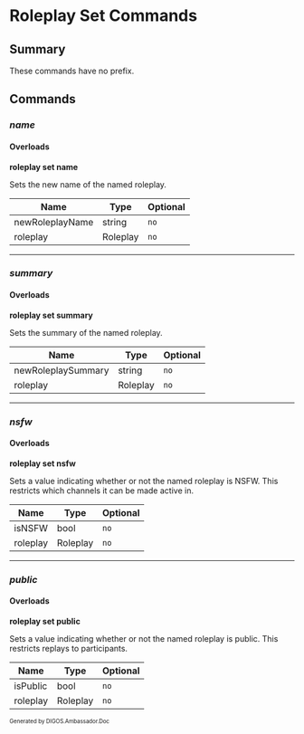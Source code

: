 ﻿Roleplay Set Commands
=====================
## Summary
These commands have no prefix.

## Commands
### *name*
#### Overloads
**roleplay set name**

Sets the new name of the named roleplay.

| Name | Type | Optional |
| --- | --- | --- |
| newRoleplayName | string | `no` |
| roleplay | Roleplay | `no` |

---

### *summary*
#### Overloads
**roleplay set summary**

Sets the summary of the named roleplay.

| Name | Type | Optional |
| --- | --- | --- |
| newRoleplaySummary | string | `no` |
| roleplay | Roleplay | `no` |

---

### *nsfw*
#### Overloads
**roleplay set nsfw**

Sets a value indicating whether or not the named roleplay is NSFW. This restricts which channels it can be made active in.

| Name | Type | Optional |
| --- | --- | --- |
| isNSFW | bool | `no` |
| roleplay | Roleplay | `no` |

---

### *public*
#### Overloads
**roleplay set public**

Sets a value indicating whether or not the named roleplay is public. This restricts replays to participants.

| Name | Type | Optional |
| --- | --- | --- |
| isPublic | bool | `no` |
| roleplay | Roleplay | `no` |

<sub><sup>Generated by DIGOS.Ambassador.Doc</sup></sub>